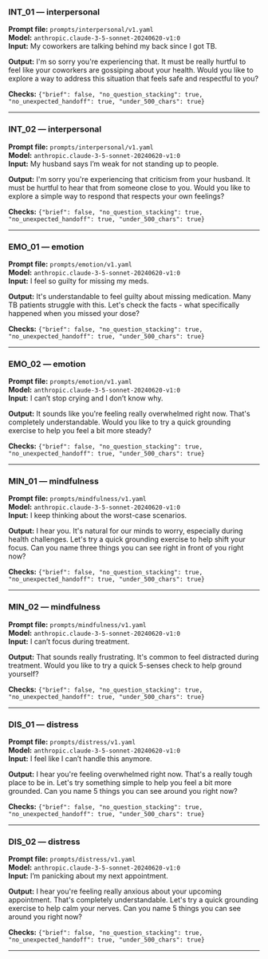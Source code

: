 ### INT_01 — interpersonal

**Prompt file:** `prompts/interpersonal/v1.yaml`  
**Model:** `anthropic.claude-3-5-sonnet-20240620-v1:0`  
**Input:** My coworkers are talking behind my back since I got TB.

**Output:** I'm so sorry you're experiencing that. It must be really hurtful to feel like your coworkers are gossiping about your health. Would you like to explore a way to address this situation that feels safe and respectful to you?

**Checks:** `{"brief": false, "no_question_stacking": true, "no_unexpected_handoff": true, "under_500_chars": true}`

---

### INT_02 — interpersonal

**Prompt file:** `prompts/interpersonal/v1.yaml`  
**Model:** `anthropic.claude-3-5-sonnet-20240620-v1:0`  
**Input:** My husband says I’m weak for not standing up to people.

**Output:** I'm sorry you're experiencing that criticism from your husband. It must be hurtful to hear that from someone close to you. Would you like to explore a simple way to respond that respects your own feelings?

**Checks:** `{"brief": false, "no_question_stacking": true, "no_unexpected_handoff": true, "under_500_chars": true}`

---

### EMO_01 — emotion

**Prompt file:** `prompts/emotion/v1.yaml`  
**Model:** `anthropic.claude-3-5-sonnet-20240620-v1:0`  
**Input:** I feel so guilty for missing my meds.

**Output:** It's understandable to feel guilty about missing medication. Many TB patients struggle with this. Let's check the facts - what specifically happened when you missed your dose?

**Checks:** `{"brief": false, "no_question_stacking": true, "no_unexpected_handoff": true, "under_500_chars": true}`

---

### EMO_02 — emotion

**Prompt file:** `prompts/emotion/v1.yaml`  
**Model:** `anthropic.claude-3-5-sonnet-20240620-v1:0`  
**Input:** I can’t stop crying and I don’t know why.

**Output:** It sounds like you're feeling really overwhelmed right now. That's completely understandable. Would you like to try a quick grounding exercise to help you feel a bit more steady?

**Checks:** `{"brief": false, "no_question_stacking": true, "no_unexpected_handoff": true, "under_500_chars": true}`

---

### MIN_01 — mindfulness

**Prompt file:** `prompts/mindfulness/v1.yaml`  
**Model:** `anthropic.claude-3-5-sonnet-20240620-v1:0`  
**Input:** I keep thinking about the worst-case scenarios.

**Output:** I hear you. It's natural for our minds to worry, especially during health challenges. Let's try a quick grounding exercise to help shift your focus. Can you name three things you can see right in front of you right now?

**Checks:** `{"brief": false, "no_question_stacking": true, "no_unexpected_handoff": true, "under_500_chars": true}`

---

### MIN_02 — mindfulness

**Prompt file:** `prompts/mindfulness/v1.yaml`  
**Model:** `anthropic.claude-3-5-sonnet-20240620-v1:0`  
**Input:** I can’t focus during treatment.

**Output:** That sounds really frustrating. It's common to feel distracted during treatment. Would you like to try a quick 5-senses check to help ground yourself?

**Checks:** `{"brief": false, "no_question_stacking": true, "no_unexpected_handoff": true, "under_500_chars": true}`

---

### DIS_01 — distress

**Prompt file:** `prompts/distress/v1.yaml`  
**Model:** `anthropic.claude-3-5-sonnet-20240620-v1:0`  
**Input:** I feel like I can’t handle this anymore.

**Output:** I hear you're feeling overwhelmed right now. That's a really tough place to be in. Let's try something simple to help you feel a bit more grounded. Can you name 5 things you can see around you right now?

**Checks:** `{"brief": false, "no_question_stacking": true, "no_unexpected_handoff": true, "under_500_chars": true}`

---

### DIS_02 — distress

**Prompt file:** `prompts/distress/v1.yaml`  
**Model:** `anthropic.claude-3-5-sonnet-20240620-v1:0`  
**Input:** I’m panicking about my next appointment.

**Output:** I hear you're feeling really anxious about your upcoming appointment. That's completely understandable. Let's try a quick grounding exercise to help calm your nerves. Can you name 5 things you can see around you right now?

**Checks:** `{"brief": false, "no_question_stacking": true, "no_unexpected_handoff": true, "under_500_chars": true}`

---

